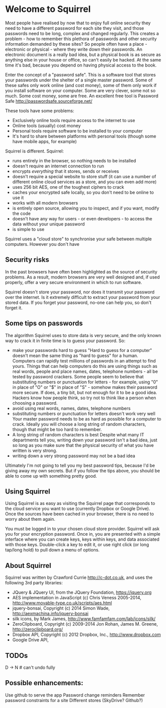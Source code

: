 # Welcome to Squirrel

Most people have realised by now that to enjoy full online security they need to have a different password for each site they visit, and those passwords need to be long, complex and changed regularly. This creates a problem - how to remember this plethora of passwords and other security information demanded by these sites? So people often have a place - electronic or physical - where they write down their passwords. An electronic document is a really bad idea, but a physical book is as secure as anything else in your house or office, so can't easily be hacked. At the same time it's bad, because you depend on having physical access to the book.

Enter the concept of a "password safe". This is a software tool that stores your passwords under the shelter of a single master password. Some of these safes only work online (and cost money), some of them only work if you install software on your computer. Some are very clever, some not so much. Some cost money, some are free. An excellent free tool is Password Safe http://passwordsafe.sourceforge.net/

These tools have some problems:
   - Exclusively online tools require access to the internet to use
   - Online tools (usually) cost money
   - Personal tools require software to be installed to your computer
   - It's hard to share between platforms with personal tools (though some have mobile apps, for example)

Squirrel is different. Squirrel:
   - runs entirely in the browser, so nothing needs to be installed
   - doesn't require an internet connection to run
   - encrypts *everything* that it stores, sends or receives
   - doesn't require a special website to store stuff (it can use a number of different online cloud services as a store, and you can even add more)
   - uses 256 bit AES, one of the toughest ciphers to crack
   - caches your encrypted safe locally, so you don't need to be online to use it
   - works with all modern browsers
   - is entirely open source, allowing you to inspect, and if you want, modify the code
   - doesn't have any way for users - or even developers - to access the data without your unique password
   - is simple to use

Squirrel uses a "cloud store" to synchronise your safe between multiple computers. However you don't have 
## Security risks

In the past browsers have often been highlighted as the source of security problems. As a result, modern browsers are very well designed and, if used properly, offer a very secure environment in which to run software.

Squirrel doesn't store your password, nor does it transmit your password over the internet. Is it extremely difficult to extract your password from your stored data. If you forget your password, no-one can help you, so don't forget it.

## Some tips on passwords

The algorithm Squirrel uses to store data is very secure, and the only known way to crack it in finite time is to guess your password. So:
- make your passwords hard to guess
"Hard to guess for a computer" doesn't mean the same thing as "hard to guess" for a human. Computers can rapidly test millions of passwords in an attempt to find yours. Things that can help computers do this are using things such as real words, people and place names, dates, telephone numbers - all be tested by password crackers. Some people seem to believe that substituting numbers or punctuation for letters - for example, using "0" in place of "O" or "$" in place of "S" - somehow makes their password more secure. If does, a tiny bit, but not enough for it to be a good idea. Hackers know how people think, so try not to think like a person when choosing a password.
- avoid using real words, names, dates, telephone numbers
- substituting numbers or punctuation for letters doesn't work very well
Your master password needs to be as hard as possible for a computer to crack. Ideally you will choose a long string of random characters, though that might be too hard to remember.
- A long string of random characters is best
Despite what many IT departments tell you, writing down your password isn't a bad idea, just so long as you make sure that the physical security of what you have written is very strong.
- writing down a very strong password may not be a bad idea

Ultimately I'm not going to tell you my best password tips, because I'd be giving away my own secrets. But if you follow the tips above, you should be able to come up with something pretty good.

## Using Squirrel

Using Squirrel is as easy as visiting the Squirrel page that corresponds to
the cloud service you want to use (currently Dropbox or Google Drive). Once
the sources have been cached in your browser, there is no need to worry about
them again.

You must be logged in to your chosen cloud store provider. Squirrel will ask you for your encryption password. Once in, you are presented with a simple interface where you can create keys, keys within keys, and data associated with those keys. Double-click a key to edit it, or use right click (or long tap/long hold) to pull down a menu of options.

## About Squirrel

Squirrel was written by Crawford Currie http://c-dot.co.uk, and uses the following 3rd party libraries:

- JQuery & JQuery UI, from the JQuery Foundation, https://jquery.org
- AES implementation in JavaScript (c) Chris Veness 2005-2014, http://www.movable-type.co.uk/scripts/aes.html
- jquery-bonsai, Copyright (c) 2014 Simon Wade, http://aexmachina.info/jquery-bonsai
- silk icons, by Mark James, http://www.famfamfam.com/lab/icons/silk/
- ZeroClipboard, Copyright (c) 2009-2014 Jon Rohan, James M. Greene, http://zeroclipboard.org/ 
- Dropbox API, Copyright (c) 2012 Dropbox, Inc., http://www.dropbox.com
- Google Drive API, 

## TODOs

D -> N # can't undo  fully

## Possible enhancements:

Use github to serve the app
Password change reminders
Remember password constraints for a site
Different stores (SkyDrive? Github?)